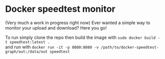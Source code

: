 Docker speedtest monitor
==
(Very much a work in progress right now)
Ever wanted a simple way to monitor your upload and download? Here you go!

To run simply clone the repo then build the image with  ```sudo docker build -t speedtest:latest .```  
and run with ```docker run -it -p 8080:8080 -v /path/to/docker-speedtest-graph/out:/data/out speedtest```
